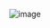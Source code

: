 ![image](https://user-images.githubusercontent.com/31981663/161472820-5b6773cb-9764-4924-9bf3-2786f2f1a8a7.png)
